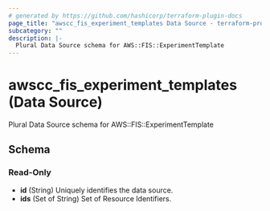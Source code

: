 ```yaml
---
# generated by https://github.com/hashicorp/terraform-plugin-docs
page_title: "awscc_fis_experiment_templates Data Source - terraform-provider-awscc"
subcategory: ""
description: |-
  Plural Data Source schema for AWS::FIS::ExperimentTemplate
---
```


# awscc_fis_experiment_templates (Data Source)

Plural Data Source schema for AWS::FIS::ExperimentTemplate



<!-- schema generated by tfplugindocs -->
## Schema

### Read-Only

- **id** (String) Uniquely identifies the data source.
- **ids** (Set of String) Set of Resource Identifiers.


